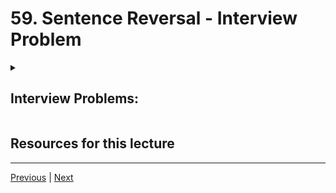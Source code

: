 # 59. Sentence Reversal - Interview Problem

<details>
  <summary> <h2> Interview Problems: </h2> </summary>

## Sentence Reversal

### Problem

Given a string of words, reverse all the words. For example:

Given:
    
    'This is the best'

Return:

    'best the is This'

As part of this exercise you should remove all leading and trailing whitespace. So that inputs such as:

    '  space here'  and 'space here      '

both become:

    'here space'

## Solution

Fill out your solution below:

```python
def rev_word(s):
    pass
```

## Test Your Solution

Run the cell below to test your solution

```python
from nose.tools import assert_equal

class ReversalTest(object):
    
    def test(self,sol):
        assert_equal(sol('    space before'),'before space')
        assert_equal(sol('space after     '),'after space')
        assert_equal(sol('   Hello John    how are you   '),'you are how John Hello')
        assert_equal(sol('1'),'1')
        print("ALL TEST CASES PASSED")
        
# Run and test
t = ReversalTest()
t.test(rev_word)
```

</details>



##  Resources for this lecture



---

[Previous](./58_Largest-Continuous-Sum-Interview-Problem-SOLUTION.md) | [Next](./60_Sentence-Reversal-Interview-Problem-SOLUTION.md)